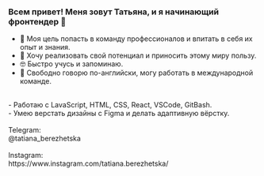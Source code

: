 ### Всем привет! Меня зовут Татьяна, и я начинающий фронтендер 👋

- 🎯 Моя цель  попасть в команду профессионалов и впитать в себя их опыт и знания. 
- 💯 Хочу реализовать свой потенциал и приносить этому миру пользу. 
- 🤓 Быстро учусь и запоминаю.
- 💬 Свободно говорю по-английски, могу работать в международной команде. 
<br>
- Работаю с LavaScript, HTML, CSS, React, VSCode, GitBash. <br>
- Умею верстать дизайны с Figma и делать адаптивную вёрстку. 
<br><br>
Telegram:<br>
@tatiana_berezhetska
<br><br>
Instagram:<br>
https://www.instagram.com/tatiana.berezhetska/
